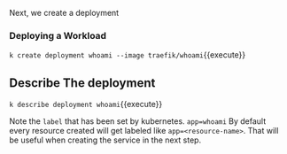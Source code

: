 Next, we create a deployment

### Deploying a Workload

`k create deployment whoami --image traefik/whoami`{{execute}}

## Describe The deployment

`k describe deployment whoami`{{execute}}

Note the `label` that has been set by kubernetes. `app=whoami` By default every resource created will get labeled like `app=<resource-name>`. That will be useful when creating the service in the next step.
